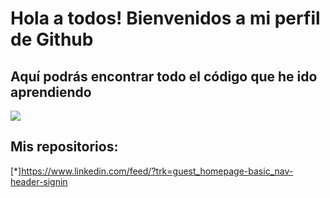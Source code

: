# Hola a todos! Bienvenidos a mi perfil de Github


## Aquí podrás encontrar todo el código que he ido aprendiendo

![](https://pixabay.com/es/illustrations/gr%C3%A1ficos-mesas-grafico-estad%C3%ADsticas-6246450/)


## Mis repositorios:

[*]https://www.linkedin.com/feed/?trk=guest_homepage-basic_nav-header-signin
